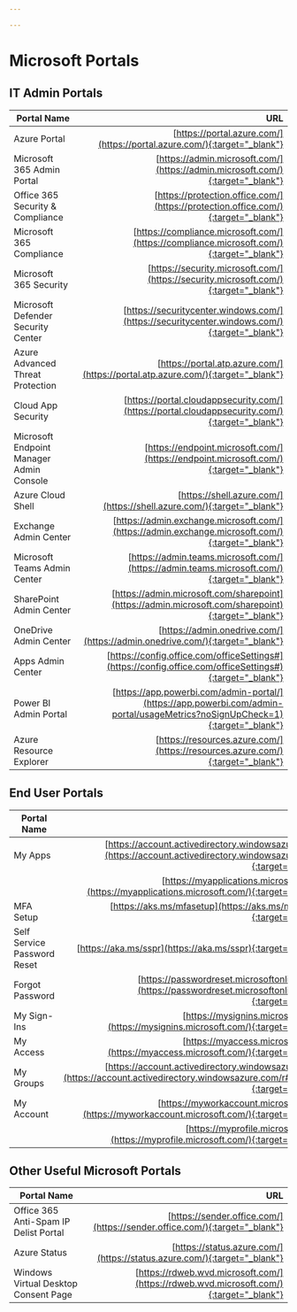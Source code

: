 ```yaml
---

---
```


# Microsoft Portals

## IT Admin Portals

| Portal Name                               | URL                                                                                                                                                      |
| ------------------------------------------|---------------------------------------------------------------------------------------------------------------------------------------------------------:|
| Azure Portal                              | [https://portal.azure.com/](https://portal.azure.com/){:target="_blank"}                                                                                 |
| Microsoft 365 Admin Portal                | [https://admin.microsoft.com/](https://admin.microsoft.com/){:target="_blank"}                                                                           |
| Office 365 Security & Compliance          | [https://protection.office.com/](https://protection.office.com/){:target="_blank"}                                                                       |
| Microsoft 365 Compliance                  | [https://compliance.microsoft.com/](https://compliance.microsoft.com/){:target="_blank"}                                                                 |
| Microsoft 365 Security                    | [https://security.microsoft.com/](https://security.microsoft.com/){:target="_blank"}                                                                     |
| Microsoft Defender Security Center        | [https://securitycenter.windows.com/](https://securitycenter.windows.com/){:target="_blank"}                                                             |
| Azure Advanced Threat Protection          | [https://portal.atp.azure.com/](https://portal.atp.azure.com/){:target="_blank"}                                                                         |
| Cloud App Security                        | [https://portal.cloudappsecurity.com/](https://portal.cloudappsecurity.com/){:target="_blank"}                                                           |
| Microsoft Endpoint Manager Admin Console  | [https://endpoint.microsoft.com/](https://endpoint.microsoft.com/){:target="_blank"}                                                                     |
| Azure Cloud Shell                         | [https://shell.azure.com/](https://shell.azure.com/){:target="_blank"}                                                                                   |
| Exchange Admin Center                     | [https://admin.exchange.microsoft.com/](https://admin.exchange.microsoft.com/){:target="_blank"}                                                         |
| Microsoft Teams Admin Center              | [https://admin.teams.microsoft.com/](https://admin.teams.microsoft.com/){:target="_blank"}                                                               |
| SharePoint Admin Center                   | [https://admin.microsoft.com/sharepoint](https://admin.microsoft.com/sharepoint){:target="_blank"}                                                       |
| OneDrive Admin Center                     | [https://admin.onedrive.com/](https://admin.onedrive.com/){:target="_blank"}                                                                             |
| Apps Admin Center                         | [https://config.office.com/officeSettings#](https://config.office.com/officeSettings#){:target="_blank"}                                                 |
| Power BI Admin Portal                     | [https://app.powerbi.com/admin-portal/](https://app.powerbi.com/admin-portal/usageMetrics?noSignUpCheck=1){:target="_blank"}                             |
| Azure Resource Explorer                    | [https://resources.azure.com/](https://resources.azure.com/){:target="_blank"}                             |


## End User Portals

| Portal Name                  | URL                                                                                                                                          |
| -----------------------------|---------------------------------------------------------------------------------------------------------------------------------------------:|
| My Apps                      | [https://account.activedirectory.windowsazure.com/](https://account.activedirectory.windowsazure.com/){:target="_blank"}                     |
|                              | [https://myapplications.microsoft.com/](https://myapplications.microsoft.com/){:target="_blank"}                                             |
| MFA Setup                    | [https://aks.ms/mfasetup](https://aks.ms/mfasetup){:target="_blank"}                                                                         |
| Self Service Password Reset  | [https://aka.ms/sspr](https://aka.ms/sspr){:target="_blank"}                                                                                 |
| Forgot Password              | [https://passwordreset.microsoftonline.com/](https://passwordreset.microsoftonline.com/){:target="_blank"}                                   |
| My Sign-Ins                  | [https://mysignins.microsoft.com/](https://mysignins.microsoft.com/){:target="_blank"}                                                       |
| My Access                    | [https://myaccess.microsoft.com/](https://myaccess.microsoft.com/){:target="_blank"}                                                         |
| My Groups                    | [https://account.activedirectory.windowsazure.com/](https://account.activedirectory.windowsazure.com/r#/groups){:target="_blank"}            |
| My Account                   | [https://myworkaccount.microsoft.com/](https://myworkaccount.microsoft.com/){:target="_blank"}                                               |
|                              | [https://myprofile.microsoft.com/](https://myprofile.microsoft.com/){:target="_blank"}                                                       |

## Other Useful Microsoft Portals

| Portal Name                            | URL                                                                                      |
| ---------------------------------------|-----------------------------------------------------------------------------------------:|
| Office 365 Anti-Spam IP Delist Portal  | [https://sender.office.com/](https://sender.office.com/){:target="_blank"}               |
| Azure Status                           | [https://status.azure.com/](https://status.azure.com/){:target="_blank"}                 |
| Windows Virtual Desktop Consent Page   | [https://rdweb.wvd.microsoft.com/](https://rdweb.wvd.microsoft.com/){:target="_blank"}   |
